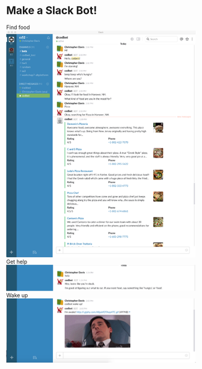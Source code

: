 # Make a Slack Bot!

Find food
![](imgs/screen1.png)
Get help
![](imgs/screen2.png)
Wake up
![](imgs/screen3.png)

